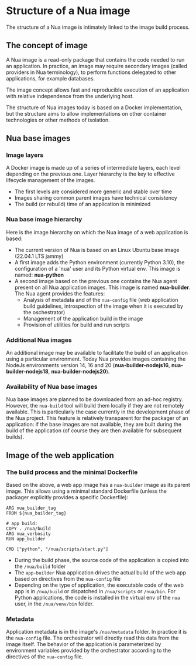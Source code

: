 # Structure of a Nua image

The structure of a Nua image is intimately linked to the image build process.

## The concept of image

A Nua image is a read-only package that contains the code needed to run an application. In practice, an image may require secondary images (called providers in Nua terminology), to perform functions delegated to other applications, for example databases.

The image concept allows fast and reproducible execution of an application with relative independence from the underlying host.

The structure of Nua images today is based on a Docker implementation, but the structure aims to allow implementations on other container technologies or other methods of isolation.

## Nua base images

### Image layers

A Docker image is made up of a series of intermediate layers, each level depending on the previous one. Layer hierarchy is the key to effective lifecycle management of the images.

-   The first levels are considered more generic and stable over time
-   Images sharing common parent images have technical consistency
-   The build (or rebuild) time of an application is minimized

### Nua base image hierarchy

Here is the image hierarchy on which the Nua image of a web application is based:

-   The current version of Nua is based on an Linux Ubuntu base image (22.04.1 LTS jammy)
-   A first image adds the Python environment (currently Python 3.10), the configuration of a 'nua' user and its Python virtual env. This image is named: **nua-python**
-   A second image based on the previous one contains the Nua agent present on all Nua application images. This image is named **nua-builder**. The Nua agent provides the features:
    -   Analysis of metadata and of the `nua-config` file (web application build guidelines, introspection of the image when it is executed by the oschestrator)
    -   Management of the application build in the image
    -   Provision of utilities for build and run scripts

### Additional Nua images

An additional image may be available to facilitate the build of an application using a particular environment.
Today Nua provides images containing the NodeJs environments version 14, 16 and 20 (**nua-builder-nodejs16**, **nua-builder-nodejs18**, **nua-builder-nodejs20**).

### Availability of Nua base images

Nua base images are planned to be downloaded from an ad-hoc registry. However, the `nua-build` tool will build them locally if they are not remotely available. This is particularly the case currently in the development phase of the Nua project.
This feature is relatively transparent for the packager of an application: if the base images are not available, they are built during the build of the application (of course they are then available for subsequent builds).

## Image of the web application

### The build process and the minimal Dockerfile

Based on the above, a web app image has a `nua-builder` image as its parent image. This allows using a minimal standard Dockerfile (unless the packager explicitly provides a specific Dockerfile):

    ARG nua_builder_tag
    FROM ${nua_builder_tag}

    # app build:
    COPY . /nua/build
    ARG nua_verbosity
    RUN app_builder

    CMD ["python", "/nua/scripts/start.py"]

- During the build phase, the source code of the application is copied into the `/nua/build` folder
- The `app-builder` Nua application drives the actual build of the web app based on directives from the `nua-config` file
- Depending on the type of application, the executable code of the web app is in `/nua/build` or dispatched in `/nua/scripts` or `/nua/bin`. For Python applications, the code is installed in the virtual env of the `nua` user, in the `/nua/venv/bin` folder.

### Metadata

Application metadata is in the image's `/nua/metadata` folder. In practice it is the `nua-config` file. The orchestrator will directly read this data from the image itself. The behavior of the application is parameterized by environment variables provided by the orchestrator according to the directives of the `nua-config` file.
